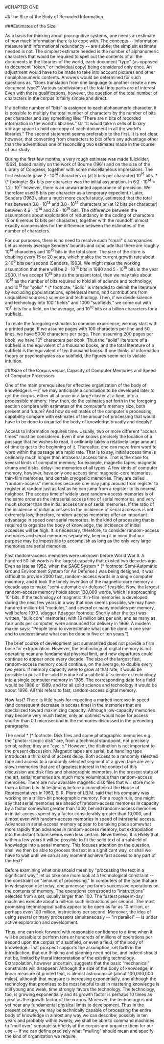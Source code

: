 #CHAPTER ONE

##The Size of the Body of Recorded Information

###Estimates of the Size

As a basis for thinking about procognitive systems, one needs an estimate of how much information there is to cope with. The concepts -- information measure and informational redundancy -- are subtle; the simplest estimate needed is not. The simplest estimate needed is the number of alphanumeric characters that would be required to spell out the contents of all the documents in the libraries of the world, each document "type" (as opposed to document "token," or individual copy) being considered only once. An adjustment would have to be made to take into account pictures and other nonalphanumeric contents. Answers would be determined for such questions as, "Does translation from one language to another create a new document type?" Various subdivisions of the total into parts are of interest. Even with those qualifications, however, the question of the total number of characters in the corpus is fairly simple and direct.

If a definite number of "bits" is assigned to each alphanumeric character, it is possible to multiply the total number of characters by the number of bits per character and say something like: "There are n bits of recorded information in the world's libraries." Or "It would take n cells of binary storage space to hold one copy of each document in all the world's libraries." The second statement seems preferable to the first. It is not clear, however, that converting from characters to bits offers any advantage other than the adventitious one of reconciling two estimates made in the course of our study.

During the first few months, a very rough estimate was made (Licklider, 1962), based mainly on the work of Bourne (1961) and on the size of the Library of Congress, together with some miscellaneous impressions. The first estimate gave 2 · 10<sup>14</sup> characters or (at 5 bits per character) 10<sup>15</sup> bits. \* (\* footnote: Six bits per character was the initial assumption. In 6·2 · 10<sup>14</sup> =  1.2 · 10<sup>15</sup> however, there is an unwarranted appearance of precision. We therefore used 5 bits per character as a temporary expedient.) Later, Senders (1963), after a much more careful study, estimated that the total hes between 3.8 · 10<sup>13</sup> and 3.8 · 10<sup>14</sup> characters or (at 12 bits per character) between 4.6 · 10<sup>14</sup> and 4.6 · 10<sup>15</sup> bits. The difference between the assumptions about exploitation of redundancy in the coding of characters (5 or 6 versus 12 bits per character), together with the roundoff, almost exactly compensates for the difference between the estimates of the number of characters.

For our purposes, there is no need to resolve such "small" discrepancies. Let us merely average Senders' bounds and conclude that there are roughly 10<sup>14</sup> characters and 10<sup>15</sup> bits in the total store. The size of the store is doubling every 15 or 20 years, which makes the current growth rate about 2·10<sup>6</sup> bits per second (Senders, 1963). We might make the working assumption that there will be 2 · 10<sup>15</sup> bits in 1980 and 5 · 10<sup>15</sup> bits in the year 2000.
If we accept 10<sup>15</sup> bits as the present total, then we may take about 10<sup>14</sup> as the number of bits required to hold all
of science and technology, and 10<sup>13</sup> for "solid" \* (\* footnote: "Solid" is intended to delimit the literature by excluding popularizations, ephemeral items, and contributions from unqualified sources.) science and technology. Then, if we divide science and technology into 100 "fields" and 1000 "subfields," we come out with 10<sup>11</sup> bits for a field, on the average, and 10<sup>10</sup> bits
or a billion characters for a subfield.

To relate the foregoing estimates to common experience, we may start with a printed page. If we assume pages with 100 characters per line and 50 lines, we have 5000 characters per page. Then, assuming 200 pages per book, we have 10<sup>6</sup> characters per book. Thus the "solid" literature of a subfield is the equivalent of a thousand books, and the total literature of a subfield is the equivalent of ten thousand books. If one thinks of information theory or psychophysics as a subfield, the figures seem not to violate intuition.

###Size of the Corpus versus Capacity of Computer Memories and Speed of Computer Processors

One of the main prerequisites for effective organization of the body of knowledge is -- if we may anticipate a conclusion to be developed later to get the corpus, either all at once or a large cluster at a time, into a processible memory. How, then, do the estimates set forth in the foregoing section compare with estimates of the computer's memory size, both present and future? And how do estimates of the computer's processing capabihty compare with estimates of the amount of processing that would have to be done to organize the body of knowledge broadly and deeply?

Access to information requires time. Usually, two or more different "access times" must be considered. Even if one knows precisely the location of a passage that he wishes to read, it ordinarily takes a relatively large amount of time to get to the beginning of it. Thereafter, one can move from word to word within the passage at a rapid rate. That is to say, initial access time is ordinarily much longer than intraserial access time. That is the case for several kinds of computer memory, for example, magnetic tapes, magnetic drums and disks, delay-line memories of all types. A few kinds of computer memory, however, have only one access time: magnetic-core memories, thin-film memories, and certain cryogenic memories. They are called "random-access" memories because one may jump around from register to register at random just as fast as he can jump from a register to its nearest neighbor. The access time of widely used random-access memories is of the same order as the intraserial access time of serial memories, and very much shorter than the initial access time of serial memories. If the ratio of the incidence of initial accesses to the incidence of serial accesses is not extremely low, therefore, random-access memories offer an important advantage in speed over serial memories. In the kind of processing that is required to organize the body of knowledge, the incidence of initial accesses will be high. It is necessary, therefore, to consider random-access memories and serial memories separately, keeping it in mind that our purpose may be impossible to accomplish as long as the only very large memories are serial memories.

Fast random-access memories were unknown before World War II. A hundred 50-bit words is the largest capacity that existed two decades ago. Even as late as 1952, when the SAGE System \* (\* footnote: Semi-Automatic Ground Environment System for Air Defense.) was being designed, it was difficult to provide 2000 fast, random-access words in a single computer mxcmory, and it took the timely invention of the magnetic-core memory a decade ago to make "semi-automatic air defense" feasible. Now, the largest random-access memory holds about 130,000 words, which is approaching 10' bits. If the technology of magnetic thin-film memories is developed during the next few years in a way that now seems possible, we may have hundred-million-bit "modules," and several or many modules per memory, well before 1970. \dagger (\dagger footnote: Shortly after the text was written, "bulk core" memories, with 18 million bits per unit, and as many as four units per computer, were announced for delivery in 1966. A modern maxim says: "People tend to overestimate what can be done in one year and to underestimate what can be done in five or ten years.")

The brief course of development just summarized does not provide a firm base for extrapolation. However, the technology of digital memory is not operating near any fundamental physical limit, and new departures could continue to appear once every decade. The size of the largest fast, random-access memory could continue, on the average, to double every two years. If memory capacity were to grow at that rate, it would be possible to put all the solid literature of a subfield of science or technology into a single computer memory in 1985. The corresponding date for a field would be 1988 or 1989, and for all solid science and technology it would be about 1996. All this refers to fast, random-access digital memory.

How fast? There is little basis for expecting a marked increase in speed (and consequent decrease in access time) in the memories that are specialized toward maximizing capacity. Although low-capacity memories may become very much faster, only an optimist would hope for access shorter than 0,1 microsecond in the memories discussed in the preceding paragraphs.

The serial \* (\* footnote: Disk files and some photographic memories e.g., the "photo--scopic disk" are, from a technical standpoint, not precisely serial; rather, they are "cyclic." However, the distinction is not important to the present discussion. Magnetic tapes are serial, but handling tape introduces a third kind of access delay. Both access to a randomly selected tape and access to a randomly selected segment of a given tape are very slow.) memories that are of greatest interest in the context of this discussion are disk files and photographic memories. In the present state of the art, serial memories are much more voluminous than random-access memories. There are now available magnetic disk files that will store more than a billion bits. In testimony before a committee of the House of Representatives in 1963, E. R. Piore of I.B.M. said that his company was working on a trillion-bit photographic memory. For a rough rule, one might say that serial memories are ahead of random-access memories in capacity by a factor somewhat greater than 1000, behind random-access memories in initial-access speed by a factor considerably greater
than 10,000, and almost even with random-access memories in speed of intraserial access. Advances in serial-access memory appear to be taking place somewhat more rapidly than advances in random-access memory, but extrapolation into the distant future seems even less certain. Nevertheless, it is Hkely that within a few years it will be possible to fit the solid text of a subfield of knowledge into a serial memory. This focuses attention on the question, shall we then be able to process the text in a significant way, or shall we have to wait until we can at any moment achieve fast access to any part of the text?

Before examining what one should mean by "processing the text in a significant way," let us take one more look at a technological constraint -- the constraint on "amount of processing." In computers of the type that are in widespread use today, one processor performs successive operations on the contents of memory. The operations correspond to "instructions" selected from a set, usually larger than 100. The fastest present-day machines execute about a milHon such instructions per second. The most promising technological paths appear to be open as far as 10 million, or perhaps even 100 million, instructions per second. Moreover, the idea of using several or many processors simultaneously -- "in parallel" -- is under active exploration and development.

Thus, one can look forward with reasonable confidence to a time when it will be possible to perform tens or hundreds of millions of operations per second upon the corpus of a subfield, or even a field, of the body of knowledge. That prospect supports the assumption, set forth in the introduction, that our thinking and planning need not be, and indeed should not be, limited by literal interpretation of the existing technology. Extrapolation, however uncertain, suggests that the basic "mechanical" constraints will disappear: Although the size of the body of knowledge, in linear measure of printed text, is almost astronomical (about 100,000,000 miles), although that measure is increasing exponentially, and although the technology that promises to be most helpful to us in mastering knowledge is still young and weak, time strongly favors the technology. The technology, too, is growing exponentially and its growth factor is perhaps 10 times as great as the growth factor of the corpus. Moreover, the technology is not yet near any fundamental physical limits to development. Thus in the present century, we may be technically capable of processing the entire body of knowledge in almost any way we can describe; possibly in ten years and probably within twenty, we shall be able to command machines to "mull over" separate subfields of the corpus and organize them for our use -- if we can define precisely what "mulling" should mean and specify the kind of organization we require.
